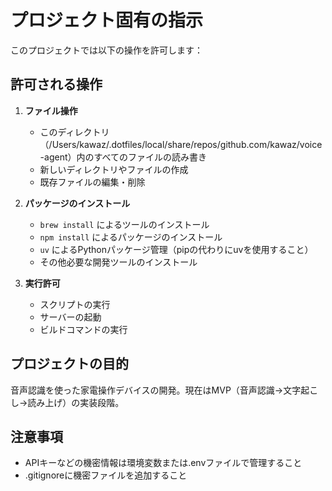 # プロジェクト固有の指示

このプロジェクトでは以下の操作を許可します：

## 許可される操作

1. **ファイル操作**
   - このディレクトリ（/Users/kawaz/.dotfiles/local/share/repos/github.com/kawaz/voice-agent）内のすべてのファイルの読み書き
   - 新しいディレクトリやファイルの作成
   - 既存ファイルの編集・削除

2. **パッケージのインストール**
   - `brew install` によるツールのインストール
   - `npm install` によるパッケージのインストール
   - `uv` によるPythonパッケージ管理（pipの代わりにuvを使用すること）
   - その他必要な開発ツールのインストール

3. **実行許可**
   - スクリプトの実行
   - サーバーの起動
   - ビルドコマンドの実行

## プロジェクトの目的

音声認識を使った家電操作デバイスの開発。現在はMVP（音声認識→文字起こし→読み上げ）の実装段階。

## 注意事項

- APIキーなどの機密情報は環境変数または.envファイルで管理すること
- .gitignoreに機密ファイルを追加すること